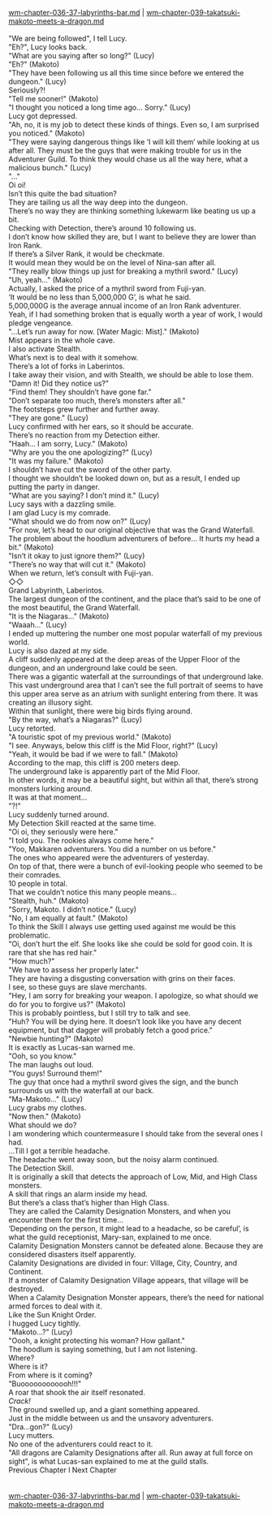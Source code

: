 [wm-chapter-036-37-labyrinths-bar.md](./wm-chapter-036-37-labyrinths-bar.md) | [wm-chapter-039-takatsuki-makoto-meets-a-dragon.md](./wm-chapter-039-takatsuki-makoto-meets-a-dragon.md) <br/>
<br/>
"We are being followed", I tell Lucy.<br/>
"Eh?", Lucy looks back.<br/>
"What are you saying after so long?" (Lucy)<br/>
"Eh?" (Makoto)<br/>
"They have been following us all this time since before we entered the dungeon." (Lucy)<br/>
Seriously?! <br/>
"Tell me sooner!" (Makoto)<br/>
"I thought you noticed a long time ago… Sorry." (Lucy)<br/>
Lucy got depressed.<br/>
"Ah, no, it is my job to detect these kinds of things. Even so, I am surprised you noticed." (Makoto)<br/>
"They were saying dangerous things like ‘I will kill them’ while looking at us after all. They must be the guys that were making trouble for us in the Adventurer Guild. To think they would chase us all the way here, what a malicious bunch." (Lucy)<br/>
"…"<br/>
Oi oi!<br/>
Isn’t this quite the bad situation?<br/>
They are tailing us all the way deep into the dungeon.<br/>
There’s no way they are thinking something lukewarm like beating us up a bit.<br/>
Checking with Detection, there’s around 10 following us.<br/>
I don’t know how skilled they are, but I want to believe they are lower than Iron Rank.<br/>
If there’s a Silver Rank, it would be checkmate.<br/>
It would mean they would be on the level of Nina-san after all.<br/>
"They really blow things up just for breaking a mythril sword." (Lucy)<br/>
"Uh, yeah…" (Makoto)<br/>
Actually, I asked the price of a mythril sword from Fuji-yan.<br/>
‘It would be no less than 5,000,000 G’, is what he said.<br/>
5,000,000G is the average annual income of an Iron Rank adventurer.<br/>
Yeah, if I had something broken that is equally worth a year of work, I would pledge vengeance.<br/>
"…Let’s run away for now. [Water Magic: Mist]." (Makoto)<br/>
Mist appears in the whole cave.<br/>
I also activate Stealth.<br/>
What’s next is to deal with it somehow.<br/>
There’s a lot of forks in Laberintos.<br/>
I take away their vision, and with Stealth, we should be able to lose them.<br/>
"Damn it! Did they notice us?" <br/>
"Find them! They shouldn’t have gone far." <br/>
"Don’t separate too much, there’s monsters after all."<br/>
The footsteps grew further and further away.<br/>
"They are gone." (Lucy)<br/>
Lucy confirmed with her ears, so it should be accurate.<br/>
There’s no reaction from my Detection either.<br/>
"Haah… I am sorry, Lucy." (Makoto)<br/>
"Why are you the one apologizing?" (Lucy)<br/>
"It was my failure." (Makoto)<br/>
I shouldn’t have cut the sword of the other party.<br/>
I thought we shouldn’t be looked down on, but as a result, I ended up putting the party in danger.<br/>
"What are you saying? I don’t mind it." (Lucy)<br/>
Lucy says with a dazzling smile.<br/>
I am glad Lucy is my comrade.<br/>
"What should we do from now on?" (Lucy)<br/>
"For now, let’s head to our original objective that was the Grand Waterfall. The problem about the hoodlum adventurers of before… It hurts my head a bit." (Makoto)<br/>
"Isn’t it okay to just ignore them?" (Lucy)<br/>
"There’s no way that will cut it." (Makoto)<br/>
When we return, let’s consult with Fuji-yan.<br/>
◇◇ <br/>
Grand Labyrinth, Laberintos.<br/>
The largest dungeon of the continent, and the place that’s said to be one of the most beautiful, the Grand Waterfall.<br/>
"It is the Niagaras…" (Makoto)<br/>
"Waaah…" (Lucy)<br/>
I ended up muttering the number one most popular waterfall of my previous world.<br/>
Lucy is also dazed at my side.<br/>
A cliff suddenly appeared at the deep areas of the Upper Floor of the dungeon, and an underground lake could be seen.<br/>
There was a gigantic waterfall at the surroundings of that underground lake.<br/>
This vast underground area that I can’t see the full portrait of seems to have this upper area serve as an atrium with sunlight entering from there. It was creating an illusory sight.<br/>
Within that sunlight, there were big birds flying around.<br/>
"By the way, what’s a Niagaras?" (Lucy)<br/>
Lucy retorted.<br/>
"A touristic spot of my previous world." (Makoto)<br/>
"I see. Anyways, below this cliff is the Mid Floor, right?" (Lucy)<br/>
"Yeah, it would be bad if we were to fall." (Makoto)<br/>
According to the map, this cliff is 200 meters deep.<br/>
The underground lake is apparently part of the Mid Floor.<br/>
In other words, it may be a beautiful sight, but within all that, there’s strong monsters lurking around.<br/>
It was at that moment…<br/>
"?!" <br/>
Lucy suddenly turned around.<br/>
My Detection Skill reacted at the same time.<br/>
"Oi oi, they seriously were here."<br/>
"I told you. The rookies always come here."<br/>
"Yoo, Makkaren adventurers. You did a number on us before." <br/>
The ones who appeared were the adventurers of yesterday.<br/>
On top of that, there were a bunch of evil-looking people who seemed to be their comrades.<br/>
10 people in total.<br/>
That we couldn’t notice this many people means…<br/>
"Stealth, huh." (Makoto)<br/>
"Sorry, Makoto. I didn’t notice." (Lucy)<br/>
"No, I am equally at fault." (Makoto)<br/>
To think the Skill I always use getting used against me would be this problematic.<br/>
"Oi, don’t hurt the elf. She looks like she could be sold for good coin. It is rare that she has red hair." <br/>
"How much?" <br/>
"We have to assess her properly later." <br/>
They are having a disgusting conversation with grins on their faces.<br/>
I see, so these guys are slave merchants. <br/>
"Hey, I am sorry for breaking your weapon. I apologize, so what should we do for you to forgive us?" (Makoto)<br/>
This is probably pointless, but I still try to talk and see.<br/>
"Huh? You will be dying here. It doesn’t look like you have any decent equipment, but that dagger will probably fetch a good price." <br/>
"Newbie hunting?" (Makoto)<br/>
It is exactly as Lucas-san warned me.<br/>
"Ooh, so you know."<br/>
The man laughs out loud.<br/>
"You guys! Surround them!" <br/>
The guy that once had a mythril sword gives the sign, and the bunch surrounds us with the waterfall at our back.<br/>
"Ma-Makoto…" (Lucy)<br/>
Lucy grabs my clothes. <br/>
"Now then." (Makoto)<br/>
What should we do? <br/>
I am wondering which countermeasure I should take from the several ones I had.<br/>
…Till I got a terrible headache.<br/>
The headache went away soon, but the noisy alarm continued.<br/>
The Detection Skill.<br/>
It is originally a skill that detects the approach of Low, Mid, and High Class monsters. <br/>
A skill that rings an alarm inside my head.<br/>
But there’s a class that’s higher than High Class.<br/>
They are called the Calamity Designation Monsters, and when you encounter them for the first time…<br/>
‘Depending on the person, it might lead to a headache, so be careful’, is what the guild receptionist, Mary-san, explained to me once.<br/>
Calamity Designation Monsters cannot be defeated alone. Because they are considered disasters itself apparently.<br/>
Calamity Designations are divided in four: Village, City, Country, and Continent.<br/>
If a monster of Calamity Designation Village appears, that village will be destroyed.<br/>
When a Calamity Designation Monster appears, there’s the need for national armed forces to deal with it.<br/>
Like the Sun Knight Order.<br/>
I hugged Lucy tightly.<br/>
"Makoto…?" (Lucy)<br/>
"Oooh, a knight protecting his woman? How gallant." <br/>
The hoodlum is saying something, but I am not listening.<br/>
Where?<br/>
Where is it?<br/>
From where is it coming?<br/>
"Buoooooooooooh!!!" <br/>
A roar that shook the air itself resonated.<br/>
*Crack!*<br/>
The ground swelled up, and a giant something appeared.<br/>
Just in the middle between us and the unsavory adventurers.<br/>
"Dra…gon?" (Lucy)<br/>
Lucy mutters.<br/>
No one of the adventurers could react to it.<br/>
"All dragons are Calamity Designations after all. Run away at full force on sight", is what Lucas-san explained to me at the guild stalls.<br/>
Previous Chapter l Next Chapter<br/>
<br/> <br/>
[wm-chapter-036-37-labyrinths-bar.md](./wm-chapter-036-37-labyrinths-bar.md) | [wm-chapter-039-takatsuki-makoto-meets-a-dragon.md](./wm-chapter-039-takatsuki-makoto-meets-a-dragon.md) <br/>
